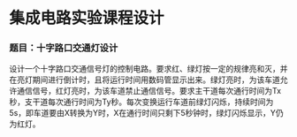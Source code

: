 # 集成电路实验课程设计
### 题目：十字路口交通灯设计

设计一个十字路口交通信号灯的控制电路。要求红、绿灯按一定的规律亮和灭，并在亮灯期间进行倒计时，且将运行时间用数码管显示出来。绿灯亮时，为该车道允许通信信号，红灯亮时，为该车道禁止通信信号。要求主干道每次通行时间为Tx秒，支干道每次通行时间为Ty秒。每次变换运行车道前绿灯闪烁，持续时间为5s，即车道要由X转换为Y时，X在通行时间只剩下5秒钟时，绿灯闪烁显示，Y仍为红灯。
